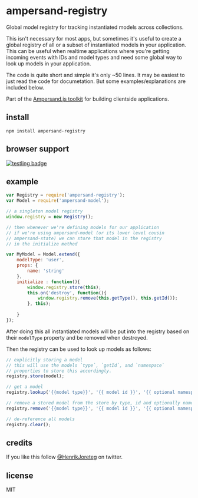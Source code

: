 # ampersand-registry

Global model registry for tracking instantiated models across collections.

This isn't necessary for most apps, but sometimes it's useful to create a global registry of all or a subset of instantiated models in your application. This can be useful when realtime applications where you're getting incoming events with IDs and model types and need some global way to look up models in your application.

The code is quite short and simple it's only ~50 lines. It may be easiest to just read the code for documetation. But some examples/explanations are included below.

<!-- starthide -->
Part of the [Ampersand.js toolkit](http://ampersandjs.com) for building clientside applications.
<!-- endhide -->

## install

```
npm install ampersand-registry
```

## browser support

[![testling badge](https://ci.testling.com/AmpersandJS/ampersand-registry.png)](https://ci.testling.com/AmpersandJS/ampersand-registry)

## example

```javascript
var Registry = require('ampersand-registry');
var Model = require('ampersand-model');

// a singleton model registry
window.registry = new Registry();

// then whenever we're defining models for our application
// if we're using ampersand-model (or its lower level cousin
// ampersand-state) we can store that model in the registry 
// in the initialize method

var MyModel = Model.extend({
    modelType: 'user',
    props: {
        name: 'string'
    },
    initialize : function(){
        window.registry.store(this);
        this.on('destroy', function(){
            window.registry.remove(this.getType(), this.getId());
        }, this);
        
    }
});
```

After doing this all instantiated models will be put into the registry based on their `modelType` property and be removed when destroyed.

Then the registry can be used to look up models as follows:

```javascript
// explicitly storing a model
// this will use the models `type`, `getId`, and `namespace` 
// properties to store this accordingly.
registry.store(model);

// get a model
registry.lookup('{{model type}}', '{{ model id }}', '{{ optional namespace }}');

// remove a stored model from the store by type, id and optionally namespace
registry.remove('{{model type}}', '{{ model id }}', '{{ optional namespace }}');

// de-reference all models
registry.clear();
```

<!-- starthide -->

## credits

If you like this follow [@HenrikJoreteg](http://twitter.com/henrikjoreteg) on twitter.

## license

MIT

<!-- endhide -->
